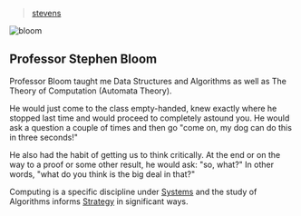 > [stevens](/profile/education/stevens)

![bloom](/profile/education/photos/bloom.png)

## Professor Stephen Bloom

Professor Bloom taught me Data Structures and Algorithms as well as The Theory of Computation (Automata Theory).

He would just come to the class empty-handed, knew exactly where he stopped last time and would proceed to completely astound you.  He would ask a question a couple of times and then go "come on, my dog can do this in three seconds!"

He also had the habit of getting us to think critically.  At the end or on the way to a proof or some other result, he would ask: "so,&nbsp;what?"  In other words, "what do you think is the big deal in that?"

Computing is a specific discipline under [Systems](/systems) and the study of Algorithms informs [Strategy](/strategy) in significant ways.
